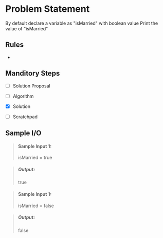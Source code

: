 # Problem Statement

By default declare a variable as "isMarried" with boolean value
Print the value of "isMarried"

## Rules

-

## Manditory Steps

- [ ] Solution Proposal
- [ ] Algorithm
- [x] Solution
- [ ] Scratchpad


## Sample I/O

> #### Sample Input 1:
> isMarried = true

> ##### Output:
> true

> #### Sample Input 1:
> isMarried = false

> ##### Output:
> false
